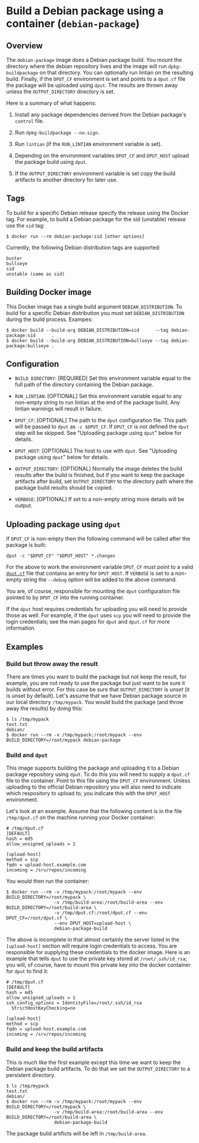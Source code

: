 # Build a Debian package using a container (`debian-package`)

## Overview

The `debian-package` image does a Debian package build. You mount the
directory where the debian repository lives and the image will run
`dpkg-buildpackage` on that directory. You can optionally run lintian on
the resulting build. Finally, if the `DPUT_CF` environment is set and
points to a `dput.cf` file the package will be uploaded using `dput`. The
results are thrown away unless the `OUTPUT_DIRECTORY` directory is set.

Here is a summary of what happens:

1. Install any package dependencies derived from the Debian package's
`control` file.

1. Run `dpkg-buildpackage --no-sign`.

1. Run `lintian` (if the `RUN_LINTIAN` environment variable is set).

1. Depending on the environment variables `DPUT_CF` and `DPUT_HOST` upload
the package build using `dput`.

1. If the `OUTPUT_DIRECTORY` environment variable is set copy the
build artifacts to another directory for later use.

## Tags

To build for a specific Debian release specify the release using the Docker tag.
For example, to build a Debian package for the sid (unstable) release
use the `sid` tag:
```
$ docker run --rm debian-package:sid [other options]
```

Currently, the following Debian distribution tags are supported:
```
buster
bullseye
sid
unstable (same as sid)
```

## Building Docker image

This Docker image has a single build argument `DEBIAN_DISTRIBUTION`. To build
for a specific Debian distribution you must set `DEBIAN_DISTRIBUTION`
during the build process. Exampes:
```
$ docker build --build-arg DEBIAN_DISTRIBUTION=sid      --tag debian-package:sid      .
$ docker build --build-arg DEBIAN_DISTRIBUTION=bullseye --tag debian-package:bullseye .
```

## Configuration

* `BUILD_DIRECTORY`: [REQUIRED] Set this environment variable equal to the
full path of the directory containing the Debian package.

* `RUN_LINTIAN`: [OPTIONAL] Set this environment variable equal to any
non-empty string to run lintian at the end of the package build. Any
lintian warnings will result in failure.

* `DPUT_CF`: [OPTIONAL] The path to the `dput` configuration file. This path will
be passed to `dput` as `-c $DPUT_CF`. If `DPUT_CF` is not defined the
`dput` step will be skipped.
See "Uploading package using `dput`" below for details.

* `DPUT_HOST`: [OPTIONAL] The host to use with `dput`.
See "Uploading package using `dput`" below for details.

* `OUTPUT_DIRECTORY`: [OPTIONAL] Normally the image deletes the build
results after the build is finished, but if you want to keep the package
artifacts after build, set `OUTPUT_DIRECTORY` to the directory path where
the package build results should be copied.

* `VERBOSE`: [OPTIONAL] If set to a non-empty string more details will
be output.

## Uploading package using `dput`

If `DPUT_CF` is non-empty then the following command will be called
after the package is built:
```
dput -c "$DPUT_CF" "$DPUT_HOST" *.changes
```
For the above to work the environment variable `DPUT_CF` must point to a
valid [`dput.cf`](http://manpages.ubuntu.com/manpages/bionic/man5/dput.cf.5.html)
file that contains an entry for `DPUT_HOST`. If
`VERBOSE` is set to a non-empty string the `--debug` option will be added
to the above command.

You are, of course, responsible for mounting the `dput` configuration file
pointed to by `DPUT_CF` into the running container.

If the `dput` host requires credentials for uploading you will need to
provide those as well. For example, if the `dput` uses `scp` you will need
to provide the login credentials; see the man pages for
`dput` and `dput.cf` for more information.


## Examples

### Build but throw away the result

There are times you want to build the package but not keep the result, for
example, you are not ready to use the package but just want to be sure it
builds without error. For this case be sure that `OUTPUT_DIRECTORY` is
_unset_ (it is unset by default).
Let's assume that we have Debian package source in our local
directory `/tmp/mypack`. You would build the package (and throw away the
results) by doing this:
```
$ ls /tmp/mypack
test.txt
debian/
$ docker run --rm -v /tmp/mypack:/root/mypack --env BUILD_DIRECTORY=/root/mypack debian-package
```

### Build and `dput`

This image supports building the package and uploading it to a Debian
package repository using `dput`. To do this you will need to supply a
`dput.cf` file to the container. Point to this file using the `DPUT_CF`
environment. Unless uploading to the official Debian repository you will
also need to indicate which respository to upload to; you indicate this
with the `DPUT_HOST` environment.

Let's look at an example. Assume that the following content is in the file
`/tmp/dput.cf` on the machine running your Docker container:
```
# /tmp/dput.cf
[DEFAULT]
hash = md5
allow_unsigned_uploads = 1

[upload-host]
method = scp
fqdn = upload-host.example.com
incoming = /srv/repos/incoming
```

You would then run the container:
```
$ docker run --rm -v /tmp/mypack:/root/mypack --env BUILD_DIRECTORY=/root/mypack \
                  -v /tmp/build-area:/root/build-area --env BUILD_DIRECTORY=/root/build-area \
                  -v /tmp/dput.cf:/root/dput.cf --env DPUT_CF=/root/dput.cf \
                  --env DPUT_HOST=upload-host \
                  debian-package-build
```

The above is incomplete in that almost certainly the server listed in the
`[upload-host]` section will require login credentials to access. You are
responsible for supplying these credentials to the docker image. Here is
an example that tells `dput` to use the private key stored at
`/root/.ssh/id_rsa`; you will, of course, have to mount this private key
into the docker container for `dput` to find it:
```
# /tmp/dput.cf
[DEFAULT]
hash = md5
allow_unsigned_uploads = 1
ssh_config_options = IdentityFile=/root/.ssh/id_rsa
  StrictHostKeyChecking=no

[upload-host]
method = scp
fqdn = upload-host.example.com
incoming = /srv/repos/incoming
```


### Build and keep the build artifacts

This is much like the first example except this time we want to keep
the Debian package build artifacts. To do that we set the
`OUTPUT_DIRECTORY` to a persistent directory.
```
$ ls /tmp/mypack
test.txt
debian/
$ docker run --rm -v /tmp/mypack:/root/mypack --env BUILD_DIRECTORY=/root/mypack \
                  -v /tmp/build-area:/root/build-area --env BUILD_DIRECTORY=/root/build-area \
                  debian-package-build
```
The package build artificts will be left in `/tmp/build-area`.
